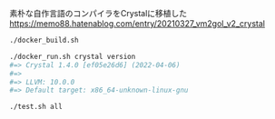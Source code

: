 素朴な自作言語のコンパイラをCrystalに移植した  
https://memo88.hatenablog.com/entry/20210327_vm2gol_v2_crystal

```sh
./docker_build.sh

./docker_run.sh crystal version
#=> Crystal 1.4.0 [ef05e26d6] (2022-04-06)
#=> 
#=> LLVM: 10.0.0
#=> Default target: x86_64-unknown-linux-gnu

./test.sh all
```
